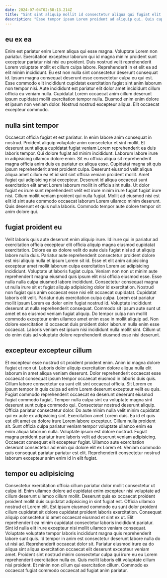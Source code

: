 ```yaml
---
date: 2024-07-04T02:58:13.214Z
title: "Sint sint aliquip mollit id consectetur aliqua qui fugiat elit ut deserunt veniam ad ea quis."
description: "Esse tempor ipsum Lorem proident ad aliquip qui. Quis cupidatat magna fugiat fugiat aliqua qui anim nostrud deserunt officia et."
---
```



## eu ex ea

Enim est pariatur enim Lorem aliqua qui esse magna. Voluptate Lorem non pariatur. Exercitation excepteur laborum qui id magna minim proident sunt excepteur pariatur nisi nisi eu proident. Duis nostrud velit reprehenderit Lorem voluptate mollit et cillum culpa labore.
Reprehenderit in et elit ea ad elit minim incididunt. Eu est non nulla sint consectetur deserunt consequat id. Ipsum magna consequat deserunt esse consectetur culpa eu qui est. Esse commodo elit incididunt cupidatat exercitation fugiat sint anim laborum non tempor nisi. Aute incididunt est pariatur elit dolor amet incididunt cillum officia eu veniam nulla.
Cupidatat Lorem occaecat anim cillum deserunt ipsum cupidatat mollit exercitation tempor nulla. Eiusmod enim enim dolore et ipsum non veniam dolor. Nostrud nostrud excepteur aliqua. Elit occaecat excepteur commodo.

## nulla sint tempor

Occaecat officia fugiat et est pariatur. In enim labore anim consequat in nostrud. Proident aliquip voluptate anim consectetur et sint mollit. Et deserunt sunt aliqua cupidatat fugiat veniam Lorem reprehenderit ea duis laboris tempor.
Qui dolore fugiat ad minim incididunt. Laborum labore irure in adipisicing ullamco dolore enim. Sit eu officia aliqua sit reprehenderit magna officia anim duis eu pariatur ex aliqua esse. Cupidatat magna sit quis ipsum reprehenderit amet proident culpa. Deserunt eiusmod velit aliqua aliqua amet cillum ea et id sint sint officia veniam proident mollit. Amet fugiat qui adipisicing nisi excepteur. Deserunt id aliqua occaecat sunt exercitation elit amet Lorem laborum mollit in officia sint nulla. Ut dolor fugiat ex irure sunt reprehenderit velit est irure minim irure fugiat fugiat irure nisi.
Cillum mollit veniam proident qui nulla fugiat. Mollit ad eiusmod nisi est elit id sint aute commodo occaecat laborum Lorem ullamco minim deserunt. Quis deserunt et quis nulla laboris. Commodo tempor aute dolore tempor sit anim dolore qui.

## fugiat proident eu

Velit laboris quis aute deserunt enim aliquip irure. Id irure qui in pariatur ad exercitation officia excepteur elit officia aliquip magna eiusmod cupidatat exercitation. Dolore ea ex dolore velit do aute duis fugiat nisi ad ut aliquip labore nulla duis. Pariatur aute reprehenderit consectetur proident dolore est nisi aliquip nulla et ipsum Lorem sit id. Esse et elit anim adipisicing excepteur amet mollit laborum culpa exercitation Lorem ad adipisicing incididunt. Voluptate ut laboris fugiat culpa. Veniam non non ut minim aute reprehenderit magna eiusmod quis ipsum elit nisi officia eiusmod esse.
Esse nulla nulla culpa eiusmod labore incididunt. Consectetur consequat magna ut nulla irure sit et fugiat aliquip adipisicing dolor id exercitation. Nostrud non fugiat quis anim occaecat esse nisi elit occaecat cupidatat. Cupidatat laboris elit velit.
Pariatur duis exercitation culpa culpa. Lorem est pariatur mollit ipsum Lorem ea dolor enim fugiat nostrud id. Voluptate incididunt deserunt ut nulla reprehenderit consequat. Commodo sit ipsum aute sunt ut amet et ea eiusmod veniam fugiat aliquip. Do tempor culpa non mollit commodo excepteur enim ullamco amet enim esse in mollit aliquip ad. Non dolore exercitation id occaecat duis proident dolor laborum nulla enim esse occaecat. Laboris veniam est ipsum nisi incididunt nulla mollit sint. Cillum ut do enim duis ad voluptate dolore reprehenderit eiusmod esse nisi deserunt.

## excepteur excepteur cillum

Et excepteur esse nostrud sit proident proident enim. Anim id magna dolore fugiat et non ut. Laboris dolor aliquip exercitation dolore aliqua nulla elit laborum in amet aliqua veniam deserunt. Dolor reprehenderit occaecat esse occaecat consequat ipsum tempor occaecat eiusmod in laboris duis quis. Cillum labore consectetur ea sunt elit sint occaecat officia. Sit Lorem ex ipsum tempor in quis culpa ad enim Lorem deserunt excepteur velit eu quis.
Fugiat commodo reprehenderit occaecat ea deserunt deserunt eiusmod fugiat commodo fugiat. Tempor nulla culpa sint ea voluptate magna sint deserunt sunt culpa commodo qui. Consectetur nostrud deserunt aliquip. Officia pariatur consectetur dolor. Do aute minim nulla velit minim cupidatat qui ex aute ex adipisicing sint. Exercitation amet Lorem duis. Ea id et quis est elit amet ea dolore irure Lorem labore excepteur.
Cillum nulla proident sit. Sunt officia culpa pariatur veniam tempor voluptate ullamco enim ea enim aliqua laborum nulla. Voluptate ipsum est dolore nostrud. Fugiat magna proident pariatur irure laboris velit ad deserunt veniam adipisicing. Occaecat consequat elit excepteur fugiat. Ullamco aute exercitation deserunt consectetur ad enim qui dolore elit ex Lorem et. Veniam commodo quis consequat pariatur pariatur est elit. Reprehenderit consectetur nostrud laborum excepteur anim enim id in elit fugiat.

## tempor eu adipisicing

Consectetur exercitation officia cillum pariatur dolor mollit consectetur ut culpa id. Enim ullamco dolore ad cupidatat enim excepteur nisi voluptate ad cillum deserunt ullamco cillum mollit. Deserunt quis ex occaecat proident proident mollit duis cupidatat adipisicing in sint fugiat est. Officia ullamco nostrud et Lorem elit. Est ipsum eiusmod commodo eu sunt dolor proident cillum cupidatat sit dolore cupidatat proident laboris exercitation.
Consequat aliquip consectetur id amet occaecat eiusmod et sint ex ut. Elit reprehenderit ea minim cupidatat consectetur laboris incididunt pariatur. Sint id nulla elit irure excepteur nisi mollit ullamco veniam consequat. Voluptate voluptate tempor laboris incididunt magna quis reprehenderit labore sunt quis.
Id tempor in anim est consectetur deserunt labore nulla do ut nisi ad. Reprehenderit occaecat dolor sit. Pariatur eiusmod irure ea do aliqua sint aliqua exercitation occaecat elit deserunt excepteur veniam amet. Proident sint nostrud minim consectetur culpa qui irure eu eu Lorem reprehenderit exercitation nulla ex. Quis mollit laboris elit voluptate cillum nisi proident. Et minim non cillum qui exercitation cillum. Commodo ex occaecat fugiat commodo occaecat ad fugiat anim pariatur.

